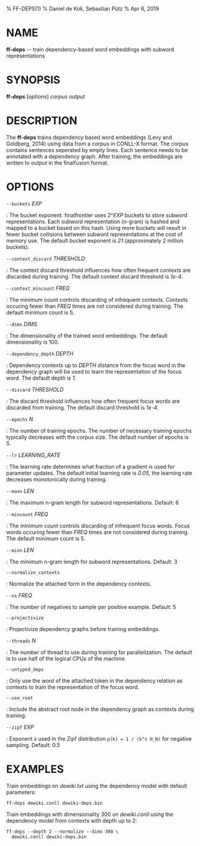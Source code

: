 % FF-DEPS(1) % Daniel de Kok, Sebastian Pütz % Apr 6, 2019

NAME
====

**ff-deps** -- train dependency-based word embeddings with subword
representations

SYNOPSIS
========

**ff-deps** [*options*] *corpus* *output*

DESCRIPTION
===========

The **ff-deps** trains dependency based word embeddings (Levy and Goldberg,
2014) using data from a *corpus* in CONLL-X format. The corpus contains
sentences seperated by empty lines. Each sentence needs to be annotated with a
dependency graph. After training, the embeddings are written to *output* in the
finalfusion format.

OPTIONS
=======

`--buckets` *EXP*

:   The bucket exponent. finalfrontier uses 2^*EXP* buckets to store subword
representations. Each subword representation (n-gram) is hashed and mapped to a
bucket based on this hash. Using more buckets will result in fewer bucket
collisions between subword representations at the cost of memory use. The
default bucket exponent is *21* (approximately 2 million buckets).

`--context_discard` *THRESHOLD*

:   The context discard threshold influences how often frequent contexts are
discarded during training. The default context discard threshold is *1e-4*.
    
`--context_mincount` *FREQ*

:   The minimum count controls discarding of infrequent contexts. Contexts
occuring fewer than *FREQ* times are not considered during training.  The
default minimum count is 5.
    
`--dims` *DIMS*

:   The dimensionality of the trained word embeddings. The default
dimensionality is 100.

`--dependency_depth` *DEPTH*

:   Dependency contexts up to *DEPTH* distance from the focus word in the
dependency graph will be used to learn the representation of the focus word. The
default depth is *1*.

`--discard` *THRESHOLD*

:   The discard threshold influences how often frequent focus words are
discarded from training. The default discard threshold is *1e-4*.

`--epochs` *N*

:   The number of training epochs. The number of necessary training epochs
typically decreases with the corpus size. The default number of epochs is *5*.

`--lr` *LEARNING_RATE*

:   The learning rate determines what fraction of a gradient is used for
parameter updates. The default initial learning rate is *0.05*, the learning
rate decreases monotonically during training.

`--maxn` *LEN*

:   The maximum n-gram length for subword representations. Default: 6

`--mincount` *FREQ*

:   The minimum count controls discarding of infrequent focus words. Focus words
occuring fewer than *FREQ* times are not considered during training. The default
minimum count is 5.

`--minn` *LEN*

:   The minimum n-gram length for subword representations. Default: 3

`--normalize_contexts`

:   Normalize the attached form in the dependency contexts.

`--ns` *FREQ*

:   The number of negatives to sample per positive example. Default: 5

`--projectivize`

:   Projectivize dependency graphs before training embeddings.

`--threads` *N*

:   The number of thread to use during training for parallelization. The default
is to use half of the logical CPUs of the machine.
    
`--untyped_deps`

:   Only use the word of the attached token in the dependency relation as
contexts to train the representation of the focus word.
    
`--use_root`

:   Include the abstract root node in the dependency graph as contexts during
training.

`--zipf` *EXP*

:   Exponent *s* used in the Zipf distribution `p(k) = 1 / (k^s H_N)` for
negative sampling. Default: 0.5

EXAMPLES 
========

Train embeddings on *dewiki.txt* using the dependency model with default
parameters:

    ff-deps dewiki.conll dewiki-deps.bin

Train embeddings with dimensionality 300 on *dewiki.conll* using the dependency
model from contexts with depth up to 2:

    ff-deps --depth 2 --normalize --dims 300 \
      dewiki.conll dewiki-deps.bin

